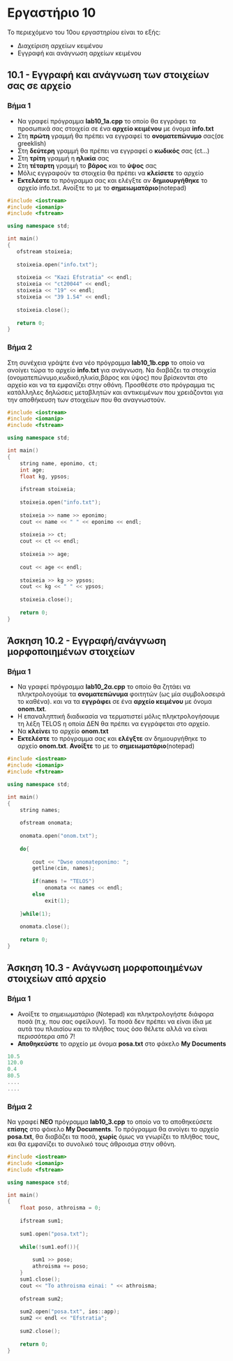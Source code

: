 # Εργαστήριο 10

Το περιεχόμενο του 10ου εργαστηρίου είναι το εξής:

- Διαχείριση αρχείων κειμένου
- Εγγραφή και ανάγνωση αρχείων κειμένου

## 10.1 - Εγγραφή και ανάγνωση των στοιχείων σας σε αρχείο 

### Βήμα 1

- Να γραφεί πρόγραμμα **lab10_1a.cpp** το οποίο θα εγγράφει τα προσωπικά σας στοιχεία σε ένα **αρχείο κειμένου** με όνομα **info.txt**
- Στη **πρώτη** γραμμή θα πρέπει να εγγραφεί το **ονοματεπώνυμο** σας(σε greeklish)
- Στη **δεύτερη** γραμμή θα πρέπει να εγγραφεί ο **κωδικός** σας (ct...)
- Στη **τρίτη** γραμμή η **ηλικία** σας
- Στη **τέταρτη** γραμμή το **βάρος** και το **ύψος** σας
- Μόλις εγγραφούν τα στοιχεία θα πρέπει να **κλείσετε** το αρχείο
- **Εκτελέστε** το πρόγραμμα σας και ελέγξτε αν **δημιουργήθηκε** το αρχείο info.txt. Ανοίξτε το με το **σημειωματάριο**(notepad)

 ```cpp
#include <iostream>
#include <iomanip>
#include <fstream>

using namespace std;

int main()
{
	ofstream stoixeia;
	
	stoixeia.open("info.txt");
	
	stoixeia << "Kazi Efstratia" << endl;
	stoixeia << "ct20044" << endl;
	stoixeia << "19" << endl;
	stoixeia << "39 1.54" << endl;
	
	stoixeia.close();
	
	return 0;
}
 ```
 
### Βήμα 2
 
Στη συνέχεια γράψτε ένα νέο πρόγραμμα **lab10_1b.cpp** το οποίο να ανοίγει τώρα το αρχείο **info.txt** για ανάγνωση. Να διαβάζει τα στοιχεία (ονοματεπώνυμο,κωδικό,ηλικία,βάρος και ύψος) που βρίσκονται στο αρχείο και να τα εμφανίζει στην οθόνη. Προσθέστε στο πρόγραμμα τις κατάλληλες δηλώσεις μεταβλητών και αντικειμένων που χρειάζονται για την αποθήκευση των στοιχείων που θα αναγνωστούν.

```cpp
#include <iostream>
#include <iomanip>
#include <fstream>

using namespace std;

int main()
{
	string name, eponimo, ct;
	int age;
	float kg, ypsos;
	
	ifstream stoixeia;
	
	stoixeia.open("info.txt");
	
	stoixeia >> name >> eponimo;
	cout << name << " " << eponimo << endl;
	
	stoixeia >> ct;
	cout << ct << endl;
	
	stoixeia >> age;
	
	cout << age << endl; 
	
	stoixeia >> kg >> ypsos;
	cout << kg << " " << ypsos;
	
	stoixeia.close();
	
	return 0;
}
```

## Άσκηση 10.2 - Εγγραφή/ανάγνωση  μορφοποιημένων στοιχείων

### Βήμα 1

- Να γραφεί πρόγραμμα **lab10_2α.cpp** το οποίο θα ζητάει να πληκτρολογούμε τα **ονοματεπώνυμα** φοιτητών (ως μία συμβολοσειρά το καθένα). και να τα **εγγράφει** σε ένα **αρχείο κειμένου** με όνομα **onom.txt**.
- Η επαναληπτική διαδικασία να τερματιστεί μόλις πληκτρολογήσουμε τη λέξη TELOS η οποία ΔΕΝ θα πρέπει να εγγράφεται στο αρχείο.
- Να **κλείνει** το αρχείο **onom.txt**
- **Εκτελέστε** το πρόγραμμα σας και **ελέγξτε** αν δημιουργήθηκε το αρχείο **onom.txt**. **Ανοίξτε** το με το **σημειωματάριο**(notepad)

```cpp
#include <iostream>
#include <iomanip>
#include <fstream>

using namespace std;

int main()
{
	string names;
	
	ofstream onomata;
	
	onomata.open("onom.txt");
	
	do{
		
		cout << "Dwse onomateponimo: ";
		getline(cin, names);
		
		if(names != "TELOS")
			onomata << names << endl;
		else
			exit(1);
		
	}while(1);
	
	onomata.close();
	
	return 0;
}
```

## Άσκηση 10.3 - Ανάγνωση μορφοποιημένων στοιχείων από αρχείο

### Βήμα 1

- Ανοίξτε το σημειωματάριο (Notepad) και πληκτρολογήστε διάφορα ποσά (π.χ. που σας οφείλουν). Τα ποσά δεν πρέπει να είναι ίδια με αυτά του πλαισίου και το πλήθος τους όσο θέλετε αλλά να είναι περισσότερα από 7!
- **Αποθηκεύστε** το αρχείο με όνομα **posa.txt** στο φάκελο **My Documents**

```cpp
10.5
120.0
0.4
80.5
....
....
```

### Βήμα 2

Να γραφεί **ΝΕΟ** πρόγραμμα **lab10_3.cpp** το οποίο να το αποθηκεύσετε **επίσης** στο φάκελο **My Documents**. Το πρόγραμμα θα ανοίγει το αρχείο **posa.txt**, θα διαβάζει τα ποσά, **χωρίς** όμως να γνωρίζει το πλήθος τους, και θα εμφανίζει το συνολικό τους άθροισμα στην οθόνη.

```cpp
#include <iostream>
#include <iomanip>
#include <fstream>

using namespace std;

int main()
{	
	float poso, athroisma = 0;
	
	ifstream sum1;
	
	sum1.open("posa.txt");
	
	while(!sum1.eof()){
		
		sum1 >> poso;
		athroisma += poso;
	}
	sum1.close();
	cout << "To athroisma einai: " << athroisma;
	
	ofstream sum2;
	
	sum2.open("posa.txt", ios::app);
	sum2 << endl << "Efstratia";
	
	sum2.close();
	
	return 0;
}
```
